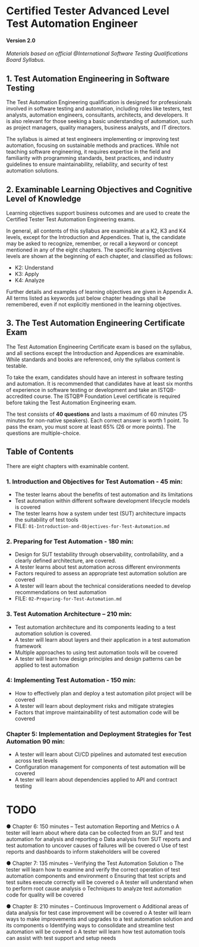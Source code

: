 # Certified Tester Advanced Level Test Automation Engineer
#### Version 2.0

*Materials based on official @International Software Testing Qualifications Board Syllabus.*

## 1. Test Automation Engineering in Software Testing

The Test Automation Engineering qualification is designed for professionals involved in software testing and automation, including roles like testers, test analysts, automation engineers, consultants, architects, and developers. It is also relevant for those seeking a basic understanding of automation, such as project managers, quality managers, business analysts, and IT directors.

The syllabus is aimed at test engineers implementing or improving test automation, focusing on sustainable methods and practices. While not teaching software engineering, it requires expertise in the field and familiarity with programming standards, best practices, and industry guidelines to ensure maintainability, reliability, and security of test automation solutions.

## 2. Examinable Learning Objectives and Cognitive Level of Knowledge

Learning objectives support business outcomes and are used to create the Certified Tester Test
Automation Engineering exams.

In general, all contents of this syllabus are examinable at a K2, K3 and K4 levels, except for the Introduction and Appendices. That is, the candidate may be asked to recognize, remember, or recall a keyword or concept mentioned in any of the eight chapters. The specific learning objectives levels are
shown at the beginning of each chapter, and classified as follows:
-  K2: Understand
-  K3: Apply
-  K4: Analyze

Further details and examples of learning objectives are given in Appendix A.
All terms listed as keywords just below chapter headings shall be remembered, even if not explicitly
mentioned in the learning objectives.

## 3. The Test Automation Engineering Certificate Exam

The Test Automation Engineering Certificate exam is based on the syllabus, and all sections except the Introduction and Appendices are examinable. While standards and books are referenced, only the syllabus content is testable.

To take the exam, candidates should have an interest in software testing and automation. It is recommended that candidates have at least six months of experience in software testing or development and take an ISTQB-accredited course. The ISTQB® Foundation Level certificate is required before taking the Test Automation Engineering exam.

The test consists of **40 questions** and lasts a maximum of 60 minutes (75 minutes for non-native speakers). Each correct answer is worth 1 point. To pass the exam, you must score at least 65% (26 or more points). The questions are multiple-choice.

## Table of Contents
There are eight chapters with examinable content.
### 1. Introduction and Objectives for Test Automation - 45 min:
- The tester learns about the benefits of test automation and its limitations
- Test automation within different software development lifecycle models is covered
- The tester learns how a system under test (SUT) architecture impacts the suitability of test tools
- FILE: `01-Introduction-and-Objectives-for-Test-Automation.md`

### 2. Preparing for Test Automation - 180 min:
- Design for SUT testability through observability, controllability, and a clearly defined architecture, are covered.
- A tester learns about test automation across different environments
- Factors required to assess an appropriate test automation solution are covered
- A tester will learn about the technical considerations needed to develop recommendations on test automation
- FILE: `02-Preparing-for-Test-Automation.md`

### 3. Test Automation Architecture – 210 min:
- Test automation architecture and its components leading to a test automation solution is covered.
- A tester will learn about layers and their application in a test automation framework
- Multiple approaches to using test automation tools will be covered
- A tester will learn how design principles and design patterns can be applied to test automation

### 4: Implementing Test Automation - 150 min:
- How to effectively plan and deploy a test automation pilot project will be covered
- A tester will learn about deployment risks and mitigate strategies
- Factors that improve maintainability of test automation code will be covered


### Chapter 5: Implementation and Deployment Strategies for Test Automation 90 min:
- A tester will learn about CI/CD pipelines and automated test execution across test levels
- Configuration management for components of test automation will be covered
- A tester will learn about dependencies applied to API and contract testing


# TODO
● Chapter 6: 150 minutes – Test automation Reporting and Metrics
o A tester will learn about where data can be collected from an SUT and test automation for
analysis and reporting
o Data analysis from SUT reports and test automation to uncover causes of failures will be
covered
o Use of test reports and dashboards to inform stakeholders will be covered


● Chapter 7: 135 minutes – Verifying the Test Automation Solution
o The tester will learn how to examine and verify the correct operation of test automation
components and environment
o Ensuring that test scripts and test suites execute correctly will be covered
o A tester will understand when to perform root cause analysis
o Techniques to analyze test automation code for quality will be covered


● Chapter 8: 210 minutes – Continuous Improvement
o Additional areas of data analysis for test case improvement will be covered
o A tester will learn ways to make improvements and upgrades to a test automation
solution and its components
o Identifying ways to consolidate and streamline test automation will be covered
o A tester will learn how test automation tools can assist with test support and setup needs